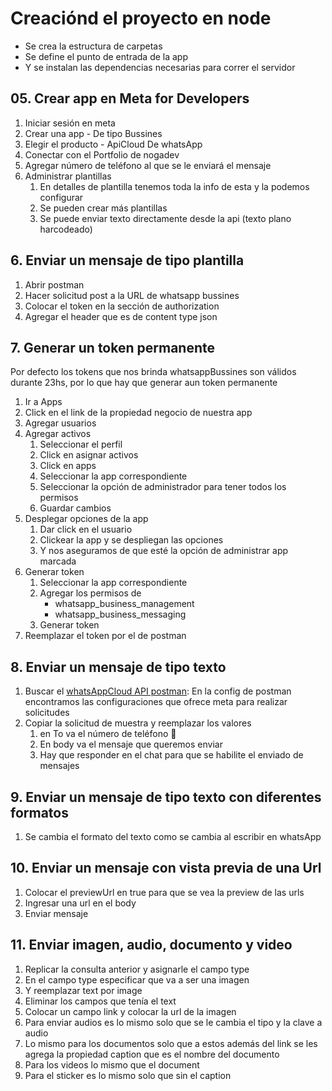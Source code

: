 # Creaciónd el proyecto en node
  - Se crea la estructura de carpetas 
  - Se define el punto de entrada de la app
  - Y se instalan las dependencias necesarias para correr el servidor
## 05. Crear app en Meta for Developers
  1. Iniciar sesión en meta
  2. Crear una app
    - De tipo Bussines
  3. Elegir el producto
    - ApiCloud De whatsApp
  4. Conectar con el Portfolio de nogadev
  5. Agregar número de teléfono al que se le enviará el mensaje
  6. Administrar plantillas 
     1. En detalles de plantilla tenemos toda la info de esta y la podemos configurar
     2. Se pueden crear más plantillas
     3. Se puede enviar texto directamente desde la api (texto plano harcodeado)
## 6. Enviar un mensaje de tipo plantilla
  1. Abrir postman
  2. Hacer solicitud post a la URL de whatsapp bussines
  3. Colocar el token en la sección de authorization
  4. Agregar el header que es de content type json
## 7. Generar un token permanente
  Por defecto los tokens que nos brinda whatsappBussines son válidos durante 23hs, por lo que hay que generar aun token permanente
  1. Ir a Apps
  2. Click en el link de la propiedad negocio de nuestra app
  3. Agregar usuarios
  4. Agregar activos
     1. Seleccionar el perfil
     2. Click en asignar activos
     3. Click en apps
     4. Seleccionar la app correspondiente
     5. Seleccionar la opción de administrador para tener todos los permisos
     6. Guardar cambios
  5. Desplegar opciones de la app
     1. Dar click en el usuario
     2. Clickear la app y se despliegan las opciones
     3. Y nos aseguramos de que esté la opción de administrar app marcada
  6. Generar token
     1. Seleccionar la app correspondiente
     2. Agregar los permisos de 
        - whatsapp_business_management
        - whatsapp_business_messaging
     3. Generar token
  7. Reemplazar el token por el de postman
## 8. Enviar un mensaje de tipo texto
  1. Buscar el [whatsAppCloud API postman](https://www.postman.com/meta/workspace/whatsapp-business-platform/collection/13382743-84d01ff8-4253-4720-b454-af661f36acc2): En la config de postman encontramos las configuraciones que ofrece meta para realizar solicitudes
  2. Copiar la solicitud de muestra y reemplazar los valores
     1. en To va el número de teléfono 📱
     2. En body va el mensaje que queremos enviar 
     3. Hay que responder en el chat para que se habilite el enviado de mensajes
## 9. Enviar un mensaje de tipo texto con diferentes formatos
  1. Se cambia el formato del texto como se cambia al escribir en whatsApp
## 10. Enviar un mensaje con vista previa de una Url
  1. Colocar el previewUrl en true para que se vea la preview de las urls
  2. Ingresar una url en el body
  3. Enviar mensaje
## 11. Enviar imagen, audio, documento y video
  1. Replicar la consulta anterior y asignarle el campo type
  2. En el campo type especificar que va a ser una imagen
  3. Y reemplazar text por image
  4. Eliminar los campos que tenía el text
  5. Colocar un campo link y colocar la url de la imagen
  6. Para enviar audios es lo mismo solo que se le cambia el tipo y la clave a audio
  7. Lo mismo para los documentos solo que a estos además del link se les agrega la propiedad caption que es el nombre del documento
  8. Para los videos lo mismo que el document
  9. Para el sticker es lo mismo solo que sin el caption